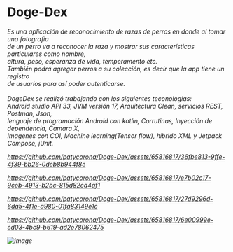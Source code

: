 # Doge-Dex
<em>Es una aplicación de reconocimiento de razas de perros en donde al tomar una fotografía<br>
de un perro va a reconocer la raza y mostrar sus características particulares como nombre, <br>
altura, peso, esperanza de vida, temperamento etc.<br>
También podrá agregar perros a su colección, es decir que la app tiene un registro <br>
de usuarios para así poder autenticarse.<br>
<br>
DogeDex se realizó trabajando con los siguientes teconologías:<br>
Android studio API 33, JVM versión 17, Arquitectura Clean, servicios REST, Postman, Json, <br>
lenguaje de programación Android con kotlin, Corrutinas, Inyección de dependencia, Camara X, <br>
Imagenes con COI, Machine learning(Tensor flow), híbrido XML y Jetpack Compose, jUnit.<br> 

https://github.com/patycorona/Doge-Dex/assets/65816817/36fbe813-9ffe-4f39-bb26-0deb8b944f8e


       

https://github.com/patycorona/Doge-Dex/assets/65816817/e7b02c17-9ceb-4913-b2bc-815d82cd4af1


       

https://github.com/patycorona/Doge-Dex/assets/65816817/27d9296d-6da5-4f1e-a980-01fa83149e1c


       

https://github.com/patycorona/Doge-Dex/assets/65816817/6e00999e-ed03-4bc9-b619-ad2e78062475

![image](https://github.com/patycorona/Doge-Dex/assets/65816817/57cb4ce2-16d2-4ec3-9e4c-504d9131f7b3)

